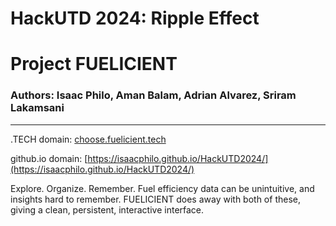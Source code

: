 # HackUTD 2024: Ripple Effect
# Project FUELICIENT
### Authors: Isaac Philo, Aman Balam, Adrian Alvarez, Sriram Lakamsani

---

.TECH domain: [choose.fuelicient.tech](https://isaacphilo.github.io/HackUTD2024/)

github.io domain: [https://isaacphilo.github.io/HackUTD2024/](https://isaacphilo.github.io/HackUTD2024/)

Explore. Organize. Remember.
Fuel efficiency data can be unintuitive, and insights hard to remember. FUELICIENT does away with both of these, giving a clean, persistent, interactive interface.